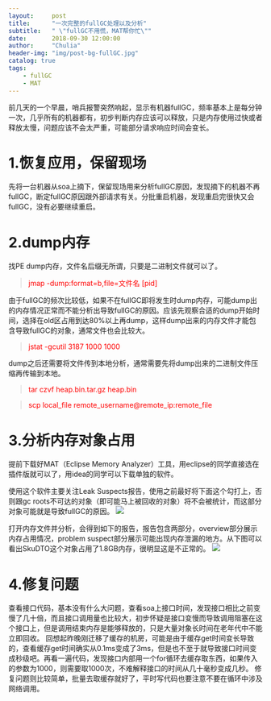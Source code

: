 ```yaml
---
layout:     post
title:      "一次完整的fullGC处理以及分析"
subtitle:   " \"fullGC不用慌，MAT帮你忙\""
date:       2018-09-30 12:00:00
author:     "Chulia"
header-img: "img/post-bg-fullGC.jpg"
catalog: true
tags:
    - fullGC
    - MAT
---
```


前几天的一个早晨，哨兵报警突然响起，显示有机器fullGC，频率基本上是每分钟一次，几乎所有的机器都有，初步判断内存应该可以释放，只是内存使用过快或者释放太慢，问题应该不会太严重，可能部分请求响应时间会变长。

# 1.恢复应用，保留现场
先将一台机器从soa上摘下，保留现场用来分析fullGC原因，发现摘下的机器不再fullGC，断定fullGC原因跟外部请求有关。分批重启机器，发现重启完很快又会fullGC，没有必要继续重启。

# 2.dump内存
找PE dump内存，文件名后缀无所谓，只要是二进制文件就可以了。
> <font color=#FF0000>jmap -dump:format=b,file=文件名 [pid]</font>

由于fullGC的频次比较低，如果不在fullGC即将发生时dump内存，可能dump出的内存情况正常而不能分析出导致fullGC的原因。应该先观察合适的dump开始时间，选择在old区占用到达80%以上再dump，这样dump出来的内存文件才能包含导致fullGC的对象，通常文件也会比较大。
> <font color=#FF0000>jstat -gcutil 3187 1000 1000</font>

dump之后还需要将文件传到本地分析，通常需要先将dump出来的二进制文件压缩再传输到本地。
> <font color=#FF0000>tar czvf heap.bin.tar.gz heap.bin</font>

> <font color=#FF0000>scp local_file remote_username@remote_ip:remote_file</font>

# 3.分析内存对象占用
提前下载好MAT（Eclipse Memory Analyzer）工具，用eclipse的同学直接选在插件版就可以了，用idea的同学可以下载单独的软件。

使用这个软件主要关注Leak Suspects报告，使用之前最好将下面这个勾打上，否则跟gc roots不可达的对象（即可能马上被回收的对象）将不会被统计，而这部分对象可能就是导致fullGC的原因。
![](https://ws1.sinaimg.cn/large/708e88fegy1fu02ewdua2j20r80fvn2p.jpg)

打开内存文件并分析，会得到如下的报告，报告包含两部分，overview部分展示内存占用情况，problem suspect部分展示可能出现内存泄漏的地方。从下图可以看出SkuDTO这个对象占用了1.8GB内存，很明显这是不正常的。
![](https://ws1.sinaimg.cn/large/708e88fegy1fu02qnj63uj20r80mbdop.jpg)

# 4.修复问题
查看接口代码，基本没有什么大问题，查看soa上接口时间，发现接口相比之前变慢了几十倍，而且接口调用量也比较大，初步怀疑是接口变慢而导致调用阻塞在这个接口上，但是调用结束内存是能够释放的，只是大量对象长时间在老年代中不能立即回收。
回想起昨晚刚迁移了缓存的机房，可能是由于缓存get时间变长导致的，查看缓存get时间确实从0.1ms变成了3ms，但是也不至于就导致接口时间变成秒级吧。再看一遍代码，发现接口内部用一个for循环去缓存取东西，如果传入的参数为1000，则需要取1000次，不难解释接口的时间从几十毫秒变成几秒。
修复问题则比较简单，批量去取缓存就好了，平时写代码也要注意不要在循环中涉及网络调用。